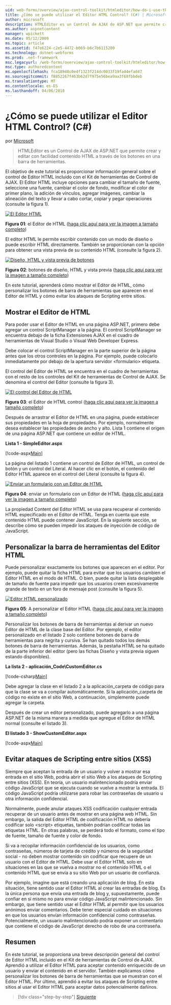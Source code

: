 ```yaml
---
uid: web-forms/overview/ajax-control-toolkit/htmleditor/how-do-i-use-the-html-editor-control-cs
title: ¿Cómo se puede utilizar el Editor HTML Control? (C#) | Microsoft Docs
author: microsoft
description: HTMLEditor es un Control de AJAX de ASP.NET que permite crear y editar con facilidad contenido HTML a través de los botones en una barra de herramientas.
ms.author: aspnetcontent
manager: wpickett
ms.date: 05/12/2009
ms.topic: article
ms.assetid: f47e6224-c2e5-4472-b069-b6c7b6115200
ms.technology: dotnet-webforms
ms.prod: .net-framework
msc.legacyurl: /web-forms/overview/ajax-control-toolkit/htmleditor/how-do-i-use-the-html-editor-control-cs
msc.type: authoredcontent
ms.openlocfilehash: fca18948c0e4f1323f214dc0033f19fa44efad47
ms.sourcegitcommit: f8852267f463b62d7f975e56bea9aa3f68fbbdeb
ms.translationtype: MT
ms.contentlocale: es-ES
ms.lasthandoff: 04/06/2018
---
```

<a name="how-do-i-use-the-html-editor-control-c"></a>¿Cómo se puede utilizar el Editor HTML Control? (C#)
====================
por [Microsoft](https://github.com/microsoft)

> HTMLEditor es un Control de AJAX de ASP.NET que permite crear y editar con facilidad contenido HTML a través de los botones en una barra de herramientas.


El objetivo de este tutorial es proporcionar información general sobre el control de Editor HTML incluido con el Kit de herramientas de Control de AJAX. El Editor HTML incluye opciones para cambiar el tamaño de fuente, seleccione una fuente, cambiar el color de fondo, modificar el color de primer plano, la adición de vínculos, agregar imágenes, cambiar la alineación del texto y llevar a cabo cortar, copiar y pegar operaciones (consulte la figura 1).


[![El Editor HTML](how-do-i-use-the-html-editor-control-cs/_static/image1.jpg)](how-do-i-use-the-html-editor-control-cs/_static/image1.png)

**Figura 01**: el Editor de HTML ([haga clic aquí para ver la imagen a tamaño completo](how-do-i-use-the-html-editor-control-cs/_static/image2.png))


El editor HTML le permite escribir contenido con un modo de diseño o puede escribir HTML directamente. También se proporcionan con la opción para obtener una vista previa de su contenido HTML (consulte la figura 2).


[![Diseño, HTML y vista previa de botones](how-do-i-use-the-html-editor-control-cs/_static/image2.jpg)](how-do-i-use-the-html-editor-control-cs/_static/image3.png)

**Figura 02**: botones de diseño, HTML y vista previa ([haga clic aquí para ver la imagen a tamaño completo](how-do-i-use-the-html-editor-control-cs/_static/image4.png))


En este tutorial, aprenderá cómo mostrar el Editor de HTML, cómo personalizar los botones de barra de herramientas que aparecen en el Editor de HTML y cómo evitar los ataques de Scripting entre sitios.

## <a name="displaying-the-html-editor"></a>Mostrar el Editor de HTML

Para poder usar el Editor de HTML en una página ASP.NET, primero debe agregar un control ScriptManager a la página. El control ScriptManager se encuentra debajo de la ficha Extensiones AJAX en el cuadro de herramientas de Visual Studio o Visual Web Developer Express.

Debe colocar el control ScriptManager en la parte superior de la página antes que los otros controles en la página. Por ejemplo, puede colocarlo inmediatamente por debajo de la apertura servidor &lt;formulario&gt; etiqueta.

El control del Editor de HTML se encuentra en el cuadro de herramientas con el resto de los controles del Kit de herramientas de Control de AJAX. Se denomina el control del Editor (consulte la figura 3).


[![El control del Editor de HTML](how-do-i-use-the-html-editor-control-cs/_static/image3.jpg)](how-do-i-use-the-html-editor-control-cs/_static/image5.png)

**Figura 03**: el Editor de HTML control ([haga clic aquí para ver la imagen a tamaño completo](how-do-i-use-the-html-editor-control-cs/_static/image6.png))


Después de arrastrar el Editor de HTML en una página, puede establecer sus propiedades en la hoja de propiedades. Por ejemplo, normalmente desea establecer las propiedades de ancho y alto. Lista 1 contiene el origen de una página ASP.NET que contiene un editor de HTML.

**Lista 1 - SimpleEditor.aspx**

[!code-aspx[Main](how-do-i-use-the-html-editor-control-cs/samples/sample1.aspx)]

La página del listado 1 contiene un control de Editor de HTML, un control de botón y un control del Literal. Al hacer clic en el botón, el contenido del Editor HTML aparece en el control del Literal (consulte la figura 4).


[![Enviar un formulario con un Editor de HTML](how-do-i-use-the-html-editor-control-cs/_static/image4.jpg)](how-do-i-use-the-html-editor-control-cs/_static/image7.png)

**Figura 04**: enviar un formulario con un Editor de HTML ([haga clic aquí para ver la imagen a tamaño completo](how-do-i-use-the-html-editor-control-cs/_static/image8.png))


La propiedad Content del Editor HTML se usa para recuperar el contenido HTML especificado en el Editor de HTML. Tenga en cuenta que este contenido HTML puede contener JavaScript. En la siguiente sección, se describe cómo se pueden impedir los ataques de inyección de código de JavaScript.

## <a name="customizing-the-html-editor-toolbar"></a>Personalizar la barra de herramientas del Editor HTML

Puede personalizar exactamente los botones que aparecen en el editor. Por ejemplo, puede quitar la ficha HTML para evitar que los usuarios cambien el Editor HTML en el modo de HTML. O bien, puede quitar la lista desplegable de tamaño de fuente para impedir que los usuarios creen excesivamente grande de texto en un foro de mensaje post (consulte la figura 5).


[![Editor HTML personalizado](how-do-i-use-the-html-editor-control-cs/_static/image5.jpg)](how-do-i-use-the-html-editor-control-cs/_static/image9.png)

**Figura 05**: A personalizar el Editor HTML ([haga clic aquí para ver la imagen a tamaño completo](how-do-i-use-the-html-editor-control-cs/_static/image10.png))


Personalizar los botones de barra de herramientas al derivar un nuevo Editor de HTML de la clase base del Editor. Por ejemplo, el editor personalizado en el listado 2 solo contiene botones de barra de herramientas para negrita y cursiva. Se han quitado todos los demás botones de barra de herramientas. Además, la pestaña HTML se ha quitado de la parte inferior del editor (pero las fichas Diseño y vista previa siguen estando disponibles).

**La lista 2 - aplicación\_Code\CustomEditor.cs**

[!code-csharp[Main](how-do-i-use-the-html-editor-control-cs/samples/sample2.cs)]

Debe agregar la clase en el listado 2 a la aplicación\_carpeta de código para que la clase se va a compilar automáticamente. Si la aplicación\_carpeta de código no existe en el sitio Web, a continuación, simplemente puede agregar la carpeta.

Después de crear un editor personalizado, puede agregarlo a una página ASP.NET de la misma manera a medida que agregue el Editor de HTML normal (consulte el listado 3).

**El listado 3 - ShowCustomEditor.aspx**

[!code-aspx[Main](how-do-i-use-the-html-editor-control-cs/samples/sample3.aspx)]

## <a name="avoiding-cross-site-scripting-xss-attacks"></a>Evitar ataques de Scripting entre sitios (XSS)

Siempre que aceptan la entrada de un usuario y volver a mostrar esa entrada en el sitio Web, podría abrir el sitio Web a los ataques de Scripting entre sitios (XSS). En teoría, un usuario malintencionado podría enviar código JavaScript que se ejecuta cuando se vuelve a mostrar la entrada. El código JavaScript podría utilizarse para robar las contraseñas de usuario u otra información confidencial.

Normalmente, puede anular ataques XSS codificación cualquier entrada recuperar de un usuario antes de mostrar en una página web HTML. Sin embargo, la salida del Editor HTML de codificación HTML no debería codificar solo &lt;script&gt; etiquetas, también podrían codificar todas las etiquetas HTML. En otras palabras, se perderá todo el formato, como el tipo de fuente, tamaño de fuente y color de fondo.

Si va a recopilar información confidencial de los usuarios, como contraseñas, números de tarjeta de crédito y números de la seguridad social - no deben mostrar contenido sin codificar que recupere de un usuario con el Editor de HTML. Debe usar el Editor HTML solo en situaciones en las que se vuelva a mostrar no el contenido HTML o el contenido HTML que se envía a su sitio Web por un usuario de confianza.

Por ejemplo, imagine que está creando una aplicación de blog. En esta situación, tiene sentido usar el Editor HTML al crear las entradas de blog. Es la única persona que envía una entrada de blog y, supuestamente, puede confiar en sí mismo no para enviar código JavaScript malintencionado. Sin embargo, que tiene sentido usar el Editor HTML al permitir que los usuarios anónimos enviar comentarios. Debe tener especial cuidado en situaciones en que los usuarios envían información confidencial como contraseñas. Potencialmente, un usuario malintencionado podría exponer un comentario que contiene el código de JavaScript derecho de robo de una contraseña.

## <a name="summary"></a>Resumen

En este tutorial, se proporciona una breve descripción general del control de Editor HTML incluido en el Kit de herramientas de Control de AJAX. Aprendió a utilizar el Editor HTML para aceptar contenido enriquecido de un usuario y enviar el contenido en el servidor. También explicamos cómo personalizar los botones de barra de herramientas que se muestran con el Editor HTML. Por último, aprendió a evitar los ataques de Scripting entre sitios al usar el Editor HTML para aceptar datos potencialmente dañinos.

> [!div class="step-by-step"]
> [Siguiente](how-do-i-use-the-html-editor-control-vb.md)
